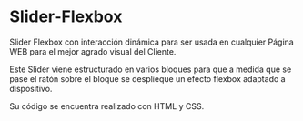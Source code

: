 # Slider-Flexbox
Slider Flexbox con interacción dinámica para ser usada en cualquier Página WEB para el mejor agrado visual
del Cliente.

Este Slider viene estructurado en varios bloques para que a medida que se pase el ratón sobre el bloque se desplieque
un efecto flexbox adaptado a dispositivo.

Su código se encuentra realizado con HTML y CSS.

